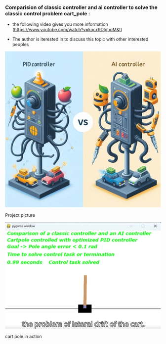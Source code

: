 ### Comparision of classic controller and ai controller to solve the classic control problem cart_pole : 
- the following video gives you more information (https://www.youtube.com/watch?v=kocx9DlghoM&t)

- The author is iterested in to discuss this topic with other interested peoples

<img src="https://github.com/wittgrocket/PID-AI-Controller/blob/main/ComparisonPicture.jpg" alt="My Image" title="Comparison Picture" width="800" />

Project picture

<img src="https://github.com/wittgrocket/PID-AI-Controller/blob/main/ClassicControl.png" alt="My Image" title="Classic PID Controller" width="600" />

cart pole in action
